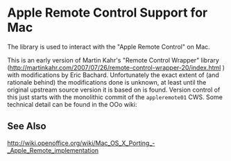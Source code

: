 # Apple Remote Control Support for Mac

The library is used to interact with the "Apple Remote Control" on Mac.

This is an early version of Martin Kahr's "Remote Control Wrapper"
library
(http://martinkahr.com/2007/07/26/remote-control-wrapper-20/index.html
) with modifications by Eric Bachard. Unfortunately the exact extent
of (and rationale behind) the modifications done is unknown, at least
until the original upstream source version it is based on is
found. Version control of this just starts with the monolithic commit
of the `appleremote01` CWS. Some technical detail can be found in the
OOo wiki:

## See Also

<http://wiki.openoffice.org/wiki/Mac_OS_X_Porting_-_Apple_Remote_implementation>
